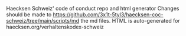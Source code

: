 Haecksen Schweiz' code of conduct repo and html generator
Changes should be made to https://github.com/3x1t-5tyl3/haecksen-coc-schweiz/tree/main/scripts/md
the md files. HTML is auto-generated for haecksen.org/verhaltenskodex-schweiz

